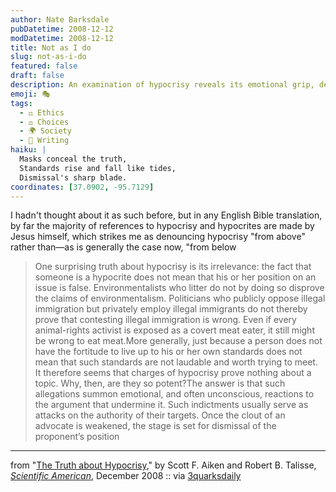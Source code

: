 ```yaml
---
author: Nate Barksdale
pubDatetime: 2008-12-12
modDatetime: 2008-12-12
title: Not as I do
slug: not-as-i-do
featured: false
draft: false
description: An examination of hypocrisy reveals its emotional grip, despite not invalidating the stance of the hypocrite.
emoji: 🎭
tags:
  - ⚖️ Ethics
  - ⚖️ Choices
  - 🌍 Society
  - 📝 Writing
haiku: |
  Masks conceal the truth,  
  Standards rise and fall like tides,  
  Dismissal's sharp blade.
coordinates: [37.0902, -95.7129]
---
```


I hadn't thought about it as such before, but in any English Bible translation, by far the majority of references to hypocrisy and hypocrites are made by Jesus himself, which strikes me as denouncing hypocrisy "from above" rather than—as is generally the case now, "from below

> One surprising truth about hypocrisy is its irrelevance: the fact that someone is a hypocrite does not mean that his or her position on an issue is false. Environmentalists who litter do not by doing so disprove the claims of environmentalism. Politicians who publicly oppose illegal immigration but privately employ illegal immigrants do not thereby prove that contesting illegal immigration is wrong. Even if every animal-rights activist is exposed as a covert meat eater, it still might be wrong to eat meat.More generally, just because a person does not have the fortitude to live up to his or her own standards does not mean that such standards are not laudable and worth trying to meet. It therefore seems that charges of hypocrisy prove nothing about a topic. Why, then, are they so potent?The answer is that such allegations summon emotional, and often unconscious, reactions to the argument that undermine it. Such indictments usually serve as attacks on the authority of their targets. Once the clout of an advocate is weakened, the stage is set for dismissal of the proponent’s position

---

from "[The Truth about Hypocrisy](http://www.sciam.com/article.cfm?id=the-truth-about-hypocrisy)," by Scott F. Aiken and Robert B. Talisse, [_Scientific American_](http://www.sciam.com/article.cfm?id=the-truth-about-hypocrisy), December 2008 :: via [3quarksdaily](http://web.archive.org/web/20241103072631/https://3quarksdaily.com/3quarksdaily/2008/12/the-truth-about-hypocrisy.html)

